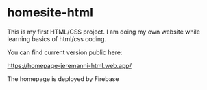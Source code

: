 # homesite-html

This is my first HTML/CSS project.
I am doing my own website while learning basics of html/css coding.

You can find current version public here:

https://homepage-jeremanni-html.web.app/


The homepage is deployed by Firebase
